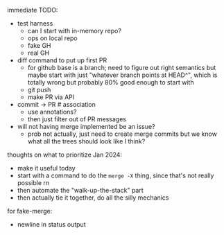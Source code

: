 immediate TODO:
- test harness
  - can I start with in-memory repo?
  - ops on local repo
  - fake GH
  - real GH
- diff command to put up first PR
  - for github base is a branch; need to figure out right semantics but maybe
    start with just "whatever branch points at HEAD^", which is totally wrong
    but probably 80% good enough to start with
  - git push
  - make PR via API
- commit -> PR # association
  - use annotations?
  - then just filter out of PR messages
- will not having merge implemented be an issue?
  - prob not actually, just need to create merge commits but
    we know what all the trees should look like I think?

thoughts on what to prioritize Jan 2024:
- make it useful today
- start with a command to do the `merge -X` thing, since that's not really possible rn
- then automate the "walk-up-the-stack" part
- then actually tie it together, do all the silly mechanics

for fake-merge:
- newline in status output
